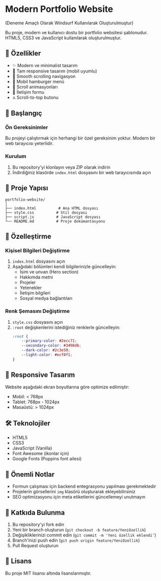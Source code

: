 # Modern Portfolio Website 
(Deneme Amaçlı Olarak Windsurf Kullanılarak Oluşturulmuştur)

Bu proje, modern ve kullanıcı dostu bir portfolio websitesi şablonudur. HTML5, CSS3 ve JavaScript kullanılarak oluşturulmuştur.

## 🌟 Özellikler

- ✨ Modern ve minimalist tasarım
- 📱 Tam responsive tasarım (mobil uyumlu)
- 🎯 Smooth scrolling navigasyon
- 🍔 Mobil hamburger menü
- 💫 Scroll animasyonları
- 📝 İletişim formu
- 🔝 Scroll-to-top butonu

## 🚀 Başlangıç

### Ön Gereksinimler

Bu projeyi çalıştırmak için herhangi bir özel gereksinim yoktur. Modern bir web tarayıcısı yeterlidir.

### Kurulum

1. Bu repository'yi klonlayın veya ZIP olarak indirin
2. İndirdiğiniz klasörde `index.html` dosyasını bir web tarayıcısında açın

## 📁 Proje Yapısı

```
portfolio-website/
│
├── index.html          # Ana HTML dosyası
├── style.css          # Stil dosyası
├── script.js          # JavaScript dosyası
└── README.md          # Proje dokümantasyonu
```

## 🎨 Özelleştirme

### Kişisel Bilgileri Değiştirme

1. `index.html` dosyasını açın
2. Aşağıdaki bölümleri kendi bilgilerinizle güncelleyin:
   - İsim ve unvan (Hero section)
   - Hakkımda metni
   - Projeler
   - Yetenekler
   - İletişim bilgileri
   - Sosyal medya bağlantıları

### Renk Şemasını Değiştirme

1. `style.css` dosyasını açın
2. `:root` değişkenlerini istediğiniz renklerle güncelleyin:
   ```css
   :root {
       --primary-color: #2ecc71;
       --secondary-color: #3498db;
       --dark-color: #2c3e50;
       --light-color: #ecf0f1;
   }
   ```

## 📱 Responsive Tasarım

Website aşağıdaki ekran boyutlarına göre optimize edilmiştir:
- Mobil: < 768px
- Tablet: 768px - 1024px
- Masaüstü: > 1024px

## 🛠️ Teknolojiler

- HTML5
- CSS3
- JavaScript (Vanilla)
- Font Awesome (ikonlar için)
- Google Fonts (Poppins font ailesi)

## 📝 Önemli Notlar

- Formun çalışması için backend entegrasyonu yapılması gerekmektedir
- Projelerin görsellerini `img` klasörü oluşturarak ekleyebilirsiniz
- SEO optimizasyonu için meta etiketlerini güncellemeyi unutmayın

## 🤝 Katkıda Bulunma

1. Bu repository'yi fork edin
2. Yeni bir branch oluşturun (`git checkout -b feature/YeniOzellik`)
3. Değişikliklerinizi commit edin (`git commit -m 'Yeni özellik eklendi'`)
4. Branch'inizi push edin (`git push origin feature/YeniOzellik`)
5. Pull Request oluşturun

## 📄 Lisans

Bu proje MIT lisansı altında lisanslanmıştır.


